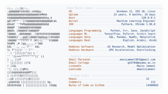<picture>
  <source srcset="https://raw.githubusercontent.com/mmazinjameel/mmazinjameel/main/dark_mode.svg?v=1756009039" media="(prefers-color-scheme: dark)">
  <img src="https://raw.githubusercontent.com/mmazinjameel/mmazinjameel/main/light_mode.svg?v=1756009039">
</picture>
